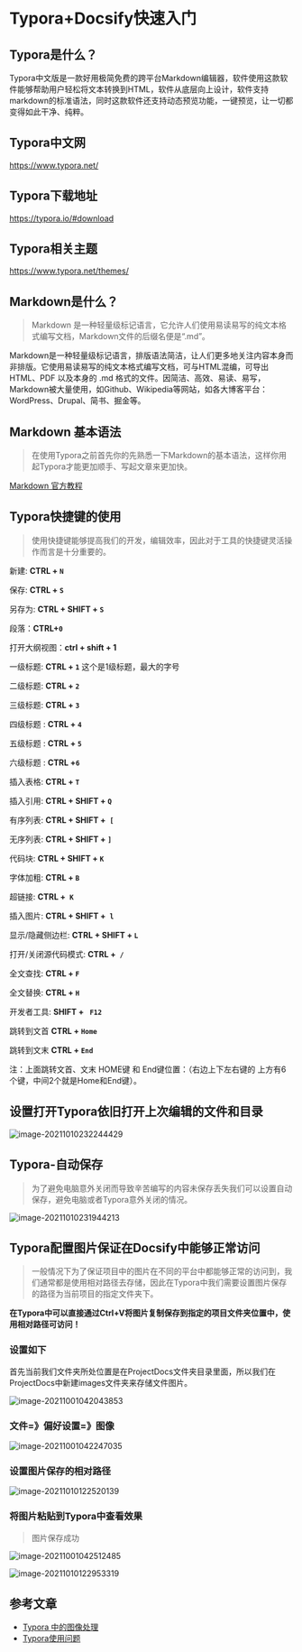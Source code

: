 # Typora+Docsify快速入门

## Typora是什么？

​	Typora中文版是一款好用极简免费的跨平台Markdown编辑器，软件使用这款软件能够帮助用户轻松将文本转换到HTML，软件从底层向上设计，软件支持markdown的标准语法，同时这款软件还支持动态预览功能，一键预览，让一切都变得如此干净、纯粹。

## Typora中文网

https://www.typora.net/



## Typora下载地址

https://typora.io/#download



## Typora相关主题

https://www.typora.net/themes/



## Markdown是什么？

>  Markdown 是一种轻量级标记语言，它允许人们使用易读易写的纯文本格式编写文档，Markdown文件的后缀名便是“.md”。	

Markdown是一种轻量级标记语言，排版语法简洁，让人们更多地关注内容本身而非排版。它使用易读易写的纯文本格式编写文档，可与HTML混编，可导出 HTML、PDF 以及本身的 .md 格式的文件。因简洁、高效、易读、易写，Markdown被大量使用，如Github、Wikipedia等网站，如各大博客平台：WordPress、Drupal、简书、掘金等。



## Markdown 基本语法

> 在使用Typora之前首先你的先熟悉一下Markdown的基本语法，这样你用起Typora才能更加顺手、写起文章来更加快。

[Markdown 官方教程](https://markdown.com.cn/)



## Typora快捷键的使用

> 使用快捷键能够提高我们的开发，编辑效率，因此对于工具的快捷键灵活操作而言是十分重要的。

新建:  **CTRL + `N`**

保存: **CTRL  + `S`**

另存为: **CTRL + SHIFT + `S`**

段落：**CTRL+`0`**

打开大纲视图：**ctrl + shift + 1**

一级标题: **CTRL + `1`**  这个是1级标题，最大的字号

二级标题: **CTRL + `2`** 

三级标题: **CTRL + `3`** 

四级标题 : **CTRL + `4`** 

五级标题 : **CTRL + `5`** 

六级标题 : **CTRL +`6`** 

插入表格: **CTRL + `T`**

插入引用: **CTRL + SHIFT + `Q`**

有序列表: **CTRL + SHIFT +` [`**

无序列表: **CTRL + SHIFT + `]`**

代码块: **CTRL + SHIFT + `K`** 

字体加粗: **CTRL + `B`** 

超链接:  **CTRL +` K`**

插入图片: **CTRL + SHIFT +` l`**

显示/隐藏侧边栏: **CTRL + SHIFT + `L`**

打开/关闭源代码模式: **CTRL +` /`**

全文查找: **CTRL + `F`**

全文替换: **CTRL + `H`**

开发者工具: **SHIFT + ` F12`**

跳转到文首 **CTRL + `Home`**

跳转到文末  **CTRL + `End`**

注：上面跳转文首、文末 HOME键 和 End键位置：（右边上下左右键的 上方有6个键，中间2个就是Home和End键）。



## 设置打开Typora依旧打开上次编辑的文件和目录

![image-20211010232244429](../images/image-20211010232244429.png)

## Typora-自动保存

> 为了避免电脑意外关闭而导致辛苦编写的内容未保存丢失我们可以设置自动保存，避免电脑或者Typora意外关闭的情况。

![image-20211010231944213](../images/image-20211010231944213.png)



## Typora配置图片保证在Docsify中能够正常访问

> 一般情况下为了保证项目中的图片在不同的平台中都能够正常的访问到，我们通常都是使用相对路径去存储，因此在Typora中我们需要设置图片保存的路径为当前项目的指定文件夹下。

**在Typora中可以直接通过Ctrl+V将图片复制保存到指定的项目文件夹位置中，使用相对路径可访问！**

### 设置如下

首先当前我们文件夹所处位置是在ProjectDocs文件夹目录里面，所以我们在ProjectDocs中新建images文件夹来存储文件图片。

![image-20211001042043853](../images/image-20211001042043853.png)

### 文件=》偏好设置=》图像

![image-20211001042247035](../images/image-20211001042247035.png)

### 设置图片保存的相对路径

![image-20211010122520139](../images/image-20211010122520139.png)

### 将图片粘贴到Typora中查看效果

> 图片保存成功

![image-20211001042512485](../images/image-20211001042512485.png)

![image-20211010122953319](../images/image-20211010122953319.png)



## 参考文章

* [Typora 中的图像处理](https://support.typora.io/images/#when-insert-images)
* [Typora使用问题](https://www.typora.net/tag/typora%e4%bd%bf%e7%94%a8/)

